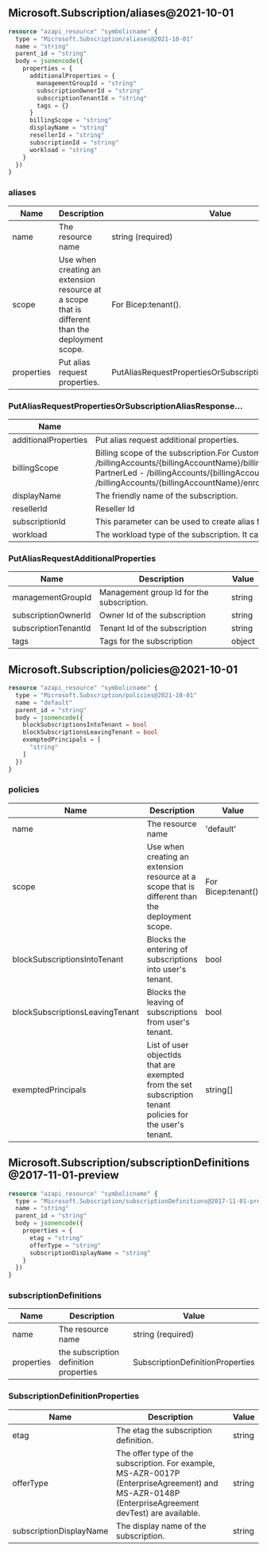## Microsoft.Subscription/aliases@2021-10-01

```terraform
resource "azapi_resource" "symbolicname" {
  type = "Microsoft.Subscription/aliases@2021-10-01"
  name = "string"
  parent_id = "string"
  body = jsonencode({
    properties = {
      additionalProperties = {
        managementGroupId = "string"
        subscriptionOwnerId = "string"
        subscriptionTenantId = "string"
        tags = {}
      }
      billingScope = "string"
      displayName = "string"
      resellerId = "string"
      subscriptionId = "string"
      workload = "string"
    }
  })
}

```

### aliases

| Name | Description | Value |
|-|-|-|
| name | The resource name | string (required) |
| scope | Use when creating an extension resource at a scope that is different than the deployment scope. | For Bicep:tenant(). |
| properties | Put alias request properties. | PutAliasRequestPropertiesOrSubscriptionAliasResponse... |


### PutAliasRequestPropertiesOrSubscriptionAliasResponse...

| Name | Description | Value |
|-|-|-|
| additionalProperties | Put alias request additional properties. | PutAliasRequestAdditionalProperties |
| billingScope | Billing scope of the subscription.For CustomerLed and FieldLed - /billingAccounts/{billingAccountName}/billingProfiles/{billingProfileName}/invoiceSections/{invoiceSectionName}For PartnerLed - /billingAccounts/{billingAccountName}/customers/{customerName}For Legacy EA - /billingAccounts/{billingAccountName}/enrollmentAccounts/{enrollmentAccountName} | string |
| displayName | The friendly name of the subscription. | string |
| resellerId | Reseller Id | string |
| subscriptionId | This parameter can be used to create alias for existing subscription Id | string |
| workload | The workload type of the subscription. It can be either Production or DevTest. | 'DevTest''Production' |


### PutAliasRequestAdditionalProperties

| Name | Description | Value |
|-|-|-|
| managementGroupId | Management group Id for the subscription. | string |
| subscriptionOwnerId | Owner Id of the subscription | string |
| subscriptionTenantId | Tenant Id of the subscription | string |
| tags | Tags for the subscription | object |
## Microsoft.Subscription/policies@2021-10-01

```terraform
resource "azapi_resource" "symbolicname" {
  type = "Microsoft.Subscription/policies@2021-10-01"
  name = "default"
  parent_id = "string"
  body = jsonencode({
    blockSubscriptionsIntoTenant = bool
    blockSubscriptionsLeavingTenant = bool
    exemptedPrincipals = [
      "string"
    ]
  })
}

```

### policies

| Name | Description | Value |
|-|-|-|
| name | The resource name | 'default' |
| scope | Use when creating an extension resource at a scope that is different than the deployment scope. | For Bicep:tenant(). |
| blockSubscriptionsIntoTenant | Blocks the entering of subscriptions into user's tenant. | bool |
| blockSubscriptionsLeavingTenant | Blocks the leaving of subscriptions from user's tenant. | bool |
| exemptedPrincipals | List of user objectIds that are exempted from the set subscription tenant policies for the user's tenant. | string[] |
## Microsoft.Subscription/subscriptionDefinitions@2017-11-01-preview

```terraform
resource "azapi_resource" "symbolicname" {
  type = "Microsoft.Subscription/subscriptionDefinitions@2017-11-01-preview"
  name = "string"
  parent_id = "string"
  body = jsonencode({
    properties = {
      etag = "string"
      offerType = "string"
      subscriptionDisplayName = "string"
    }
  })
}

```

### subscriptionDefinitions

| Name | Description | Value |
|-|-|-|
| name | The resource name | string (required) |
| properties | the subscription definition properties | SubscriptionDefinitionProperties |


### SubscriptionDefinitionProperties

| Name | Description | Value |
|-|-|-|
| etag | The etag the subscription definition. | string |
| offerType | The offer type of the subscription. For example, MS-AZR-0017P (EnterpriseAgreement) and MS-AZR-0148P (EnterpriseAgreement devTest) are available. | string |
| subscriptionDisplayName | The display name of the subscription. | string |
